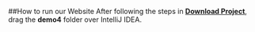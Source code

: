 ##How to run our Website
After following the steps in __[Download Project](https://github.com/DiegoFraR/swe3313Project/blob/main/Implementation/DownloadProject.md)__, drag the __demo4__ folder over IntelliJ IDEA. 
